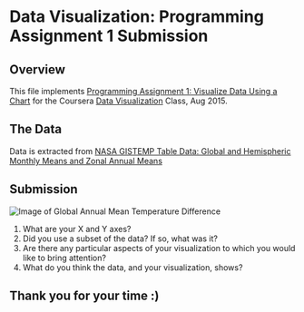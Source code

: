 # Data Visualization: Programming Assignment 1 Submission

## Overview
This file implements [Programming Assignment 1: Visualize Data Using a Chart](https://github.com/pauldeng/MOOC/blob/master/Data%20Visualization/Programming%20Assignment%201/README.md) for the Coursera [Data Visualization](https://class.coursera.org/datavisualization-001) Class, Aug 2015.

## The Data
Data is extracted from [NASA GISTEMP Table Data: Global and Hemispheric Monthly Means and Zonal Annual Means](http://data.giss.nasa.gov/gistemp/)


## Submission
![Image of Global Annual Mean Temperature Difference](https://raw.githubusercontent.com/pauldeng/MOOC/master/Data%20Visualization/Programming%20Assignment%201/Global%20Annual%20Mean%20Temperature%20Difference.png)


1. What are your X and Y axes?
2. Did you use a subset of the data? If so, what was it?
3. Are there any particular aspects of your visualization to which you would like to bring attention?
4. What do you think the data, and your visualization, shows?

## Thank you for your time :)